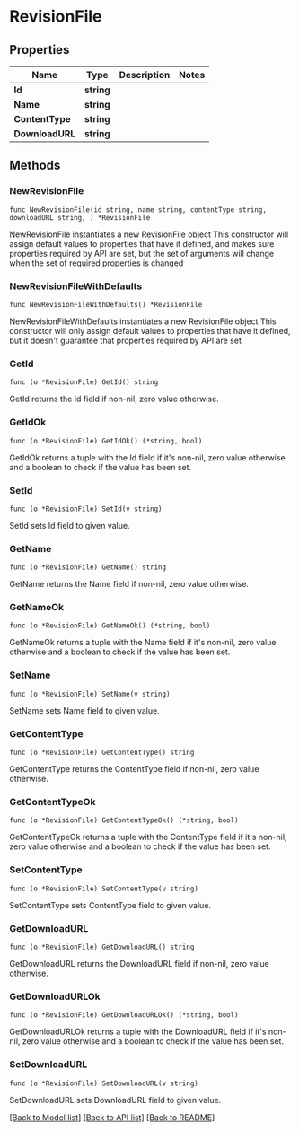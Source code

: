 # RevisionFile

## Properties

Name | Type | Description | Notes
------------ | ------------- | ------------- | -------------
**Id** | **string** |  | 
**Name** | **string** |  | 
**ContentType** | **string** |  | 
**DownloadURL** | **string** |  | 

## Methods

### NewRevisionFile

`func NewRevisionFile(id string, name string, contentType string, downloadURL string, ) *RevisionFile`

NewRevisionFile instantiates a new RevisionFile object
This constructor will assign default values to properties that have it defined,
and makes sure properties required by API are set, but the set of arguments
will change when the set of required properties is changed

### NewRevisionFileWithDefaults

`func NewRevisionFileWithDefaults() *RevisionFile`

NewRevisionFileWithDefaults instantiates a new RevisionFile object
This constructor will only assign default values to properties that have it defined,
but it doesn't guarantee that properties required by API are set

### GetId

`func (o *RevisionFile) GetId() string`

GetId returns the Id field if non-nil, zero value otherwise.

### GetIdOk

`func (o *RevisionFile) GetIdOk() (*string, bool)`

GetIdOk returns a tuple with the Id field if it's non-nil, zero value otherwise
and a boolean to check if the value has been set.

### SetId

`func (o *RevisionFile) SetId(v string)`

SetId sets Id field to given value.


### GetName

`func (o *RevisionFile) GetName() string`

GetName returns the Name field if non-nil, zero value otherwise.

### GetNameOk

`func (o *RevisionFile) GetNameOk() (*string, bool)`

GetNameOk returns a tuple with the Name field if it's non-nil, zero value otherwise
and a boolean to check if the value has been set.

### SetName

`func (o *RevisionFile) SetName(v string)`

SetName sets Name field to given value.


### GetContentType

`func (o *RevisionFile) GetContentType() string`

GetContentType returns the ContentType field if non-nil, zero value otherwise.

### GetContentTypeOk

`func (o *RevisionFile) GetContentTypeOk() (*string, bool)`

GetContentTypeOk returns a tuple with the ContentType field if it's non-nil, zero value otherwise
and a boolean to check if the value has been set.

### SetContentType

`func (o *RevisionFile) SetContentType(v string)`

SetContentType sets ContentType field to given value.


### GetDownloadURL

`func (o *RevisionFile) GetDownloadURL() string`

GetDownloadURL returns the DownloadURL field if non-nil, zero value otherwise.

### GetDownloadURLOk

`func (o *RevisionFile) GetDownloadURLOk() (*string, bool)`

GetDownloadURLOk returns a tuple with the DownloadURL field if it's non-nil, zero value otherwise
and a boolean to check if the value has been set.

### SetDownloadURL

`func (o *RevisionFile) SetDownloadURL(v string)`

SetDownloadURL sets DownloadURL field to given value.



[[Back to Model list]](../README.md#documentation-for-models) [[Back to API list]](../README.md#documentation-for-api-endpoints) [[Back to README]](../README.md)


